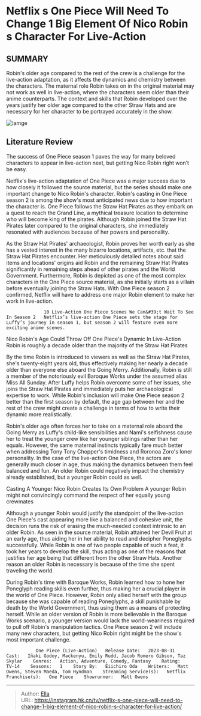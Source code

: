 # Netflix s One Piece Will Need To Change 1 Big Element Of Nico Robin s Character For Live-Action


## SUMMARY 



  Robin&#39;s older age compared to the rest of the crew is a challenge for the live-action adaptation, as it affects the dynamics and chemistry between the characters.   The maternal role Robin takes on in the original material may not work as well in live-action, where the characters seem older than their anime counterparts.   The context and skills that Robin developed over the years justify her older age compared to the other Straw Hats and are necessary for her character to be portrayed accurately in the show.  

![iamge](https://static1.srcdn.com/wordpress/wp-content/uploads/2024/01/jacob-romero-gibson-as-usopp-inaki-godoy-as-luffy-and-nico-robin-in-one-piece.jpg)

## Literature Review
The success of One Piece season 1 paves the way for many beloved characters to appear in live-action next, but getting Nico Robin right won’t be easy.




Netflix&#39;s live-action adaptation of One Piece was a major success due to how closely it followed the source material, but the series should make one important change to Nico Robin&#39;s character. Robin&#39;s casting in One Piece season 2 is among the show&#39;s most anticipated news due to how important the character is. One Piece follows the Straw Hat Pirates as they embark on a quest to reach the Grand Line, a mythical treasure location to determine who will become king of the pirates. Although Robin joined the Straw Hat Pirates later compared to the original characters, she immediately resonated with audiences because of her powers and personality.




As the Straw Hat Pirates&#39; archaeologist, Robin proves her worth early as she has a vested interest in the many bizarre locations, artifacts, etc. that the Straw Hat Pirates encounter. Her meticulously detailed notes about said items and locations&#39; origins aid Robin and the remaining Straw Hat Pirates significantly in remaining steps ahead of other pirates and the World Government. Furthermore, Robin is depicted as one of the most complex characters in the One Piece source material, as she initially starts as a villain before eventually joining the Straw Hats. With One Piece season 2 confirmed, Netflix will have to address one major Robin element to make her work in live-action.

                  10 Live-Action One Piece Scenes We Can&#39;t Wait To See In Season 2   Netflix’s live-action One Piece sets the stage for Luffy’s journey in season 1, but season 2 will feature even more exciting anime scenes.    


 Nico Robin&#39;s Age Could Throw Off One Piece&#39;s Dynamic In Live-Action 
Robin is roughly a decade older than the majority of the Straw Hat Pirates
          




By the time Robin is introduced to viewers as well as the Straw Hat Pirates, she&#39;s twenty-eight years old, thus effectively making her nearly a decade older than everyone else aboard the Going Merry. Additionally, Robin is still a member of the notoriously evil Baroque Works under the assumed alias Miss All Sunday. After Luffy helps Robin overcome some of her issues, she joins the Straw Hat Pirates and immediately puts her archaeological expertise to work. While Robin&#39;s inclusion will make One Piece season 2 better than the first season by default, the age gap between her and the rest of the crew might create a challenge in terms of how to write their dynamic more realistically.


 

Robin&#39;s older age often forces her to take on a maternal role aboard the Going Merry as Luffy&#39;s child-like sensibilities and Nami&#39;s selfishness cause her to treat the younger crew like her younger siblings rather than her equals. However, the same maternal instincts typically fare much better when addressing Tony Tony Chopper&#39;s timidness and Roronoa Zoro&#39;s loner personality. In the case of the live-action One Piece, the actors are generally much closer in age, thus making the dynamics between them feel balanced and fun. An older Robin could negatively impact the chemistry already established, but a younger Robin could as well.






 Casting A Younger Nico Robin Creates Its Own Problem 
A younger Robin might not convincingly command the respect of her equally young crewmates
          

Although a younger Robin would justify the standpoint of the live-action One Piece&#39;s cast appearing more like a balanced and cohesive unit, the decision runs the risk of erasing the much-needed context intrinsic to an older Robin. As seen in the source material, Robin attained her Devil Fruit at an early age, thus aiding her in her ability to read and decipher Poneglyphs successfully. While Robin is one of two people capable of such a feat, it took her years to develop the skill, thus acting as one of the reasons that justifies her age being that different from the other Straw Hats. Another reason an older Robin is necessary is because of the time she spent traveling the world.

During Robin&#39;s time with Baroque Works, Robin learned how to hone her Poneglyph reading skills even further, thus making her a crucial player in the world of One Piece. However, Robin only allied herself with the group because she was capable of reading Poneglyphs, a skill punishable by death by the World Government, thus using them as a means of protecting herself. While an older version of Robin is more believable in the Baroque Works scenario, a younger version would lack the world-weariness required to pull off Robin&#39;s manipulation tactics. One Piece season 2 will include many new characters, but getting Nico Robin right might be the show&#39;s most important challenge.




               One Piece (Live-Action)   Release Date:   2023-08-31    Cast:   Iñaki Godoy, Mackenyu, Emily Rudd, Jacob Romero Gibson, Taz Skylar    Genres:   Action, Adventure, Comedy, Fantasy    Rating:   TV-14    Seasons:   1    Story By:   Eiichiro Oda    Writers:   Matt Owens, Steven Maeda, Tom Hyndman    Streaming Service(s):   Netflix    Franchise(s):   One Piece    Showrunner:   Matt Owens      

---

> Author: [Ella](https://instagram.hk.cn/)  
> URL: https://instagram.hk.cn/tv/netflix-s-one-piece-will-need-to-change-1-big-element-of-nico-robin-s-character-for-live-action/  

